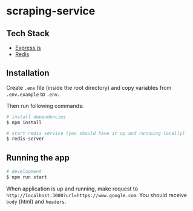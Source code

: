 # scraping-service

## Tech Stack

- [Express.js](https://expressjs.com/)
- [Redis](https://redis.io/)

## Installation

Create `.env` file (inside the root directory) and copy variables from `.env.example` to `.env`.

Then run following commands:

```bash
# install dependencies
$ npm install

# start redis service (you should have it up and runnning locally)
$ redis-server
```

## Running the app

```bash
# development
$ npm run start
```

When application is up and running, make request to `http://localhost:3000?url=https://www.google.com`.
You should receive `body` (html) and `headers`.
